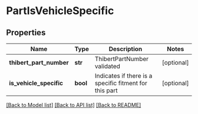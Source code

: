 # PartIsVehicleSpecific

## Properties
Name | Type | Description | Notes
------------ | ------------- | ------------- | -------------
**thibert_part_number** | **str** | ThibertPartNumber validated | [optional] 
**is_vehicle_specific** | **bool** | Indicates if there is a specific fitment for this part | [optional] 

[[Back to Model list]](../README.md#documentation-for-models) [[Back to API list]](../README.md#documentation-for-api-endpoints) [[Back to README]](../README.md)

